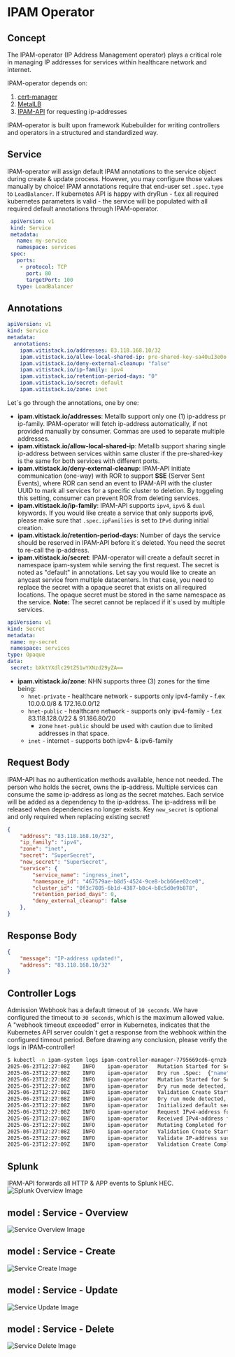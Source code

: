 # IPAM Operator

## Concept
The IPAM-operator (IP Address Management operator) plays a critical role in managing IP addresses for services within healthcare network and internet.

IPAM-operator depends on:

1. [cert-manager](https://docs.vitistack.io/reference/opensourcesoftware/#cert-manager)
2. [MetalLB](https://docs.vitistack.io/reference/opensourcesoftware/#metallb)
3. [IPAM-API](https://github.com/vitistack/ipam-api) for requesting ip-addresses

IPAM-operator is built upon framework Kubebuilder for writing controllers and operators in a structured and standardized way.

## Service
IPAM-operator will assign default IPAM annotations to the service object during create & update process. However, you may configure those values manually by choice!
IPAM annotations require that end-user set `.spec.type` to `LoadBalancer`.
If kubernetes API is happy with dryRun - f.ex all required kubernetes parameters is valid - the service will be populated with all required default annotations through IPAM-operator.
```yaml
 apiVersion: v1
 kind: Service
 metadata:
   name: my-service
   namespace: services
 spec:
   ports:
    - protocol: TCP
      port: 80
      targetPort: 100
   type: LoadBalancer
```

## Annotations
```yaml
apiVersion: v1
kind: Service
metadata:
  annotations:
    ipam.vitistack.io/addresses: 83.118.168.10/32
    ipam.vitistack.io/allow-local-shared-ip: pre-shared-key-sa4OuI3e0o
    ipam.vitistack.io/deny-external-cleanup: "false"
    ipam.vitistack.io/ip-family: ipv4
    ipam.vitistack.io/retention-period-days: "0"
    ipam.vitistack.io/secret: default
    ipam.vitistack.io/zone: inet
```
Let´s go through the annotations, one by one:

- **ipam.vitistack.io/addresses**: Metallb support only one (1) ip-address pr ip-family. IPAM-operator will fetch ip-address automatically, if not provided manually by consumer. Commas are used to separate multiple addresses.
- **ipam.vitistack.io/allow-local-shared-ip**: Metallb support sharing single ip-address between services within same cluster if the pre-shared-key is the same for both services with different ports.
- **ipam.vitistack.io/deny-external-cleanup**: IPAM-API initiate communication (one-way) with ROR to support **SSE** (Server Sent Events), where ROR can send an event to IPAM-API with the cluster UUID to mark all services for a specific cluster to deletion. By toggeling this setting, consumer can prevent ROR from deleting services.
- **ipam.vitistack.io/ip-family**: IPAM-API supports `ipv4`, `ipv6` & `dual` keywords. If you would like create a service that only supports ipv6, please make sure that `.spec.ipFamilies` is set to `IPv6` during initial creation.
- **ipam.vitistack.io/retention-period-days**: Number of days the service should be reserved in IPAM-API before it`s deleted. You need the secret to re-call the ip-address.
- **ipam.vitistack.io/secret**: IPAM-operator will create a default secret in namespace ipam-system while serving the first request. The secret is noted as "default" in annotations. Let say you would like to create an anycast service from multiple datacenters. In that case, you need to replace the secret with a opaque secret that exists on all required locations. The opaque secret must be stored in the same namespace as the service. **Note:** The secret cannot be replaced if it´s used by multiple services.
```yaml
apiVersion: v1
kind: Secret
metadata:
 name: my-secret
 namespace: services
type: Opaque
data:
 secret: bXktYXdlc29tZS1wYXNzd29yZA==
```
- **ipam.vitistack.io/zone**: NHN supports three (3) zones for the time being:
    - `hnet-private` - healthcare network - supports only ipv4-family - f.ex 10.0.0.0/8 & 172.16.0.0/12
    - `hnet-public` - healthcare network - supports only ipv4-family - f.ex 83.118.128.0/22 & 91.186.80/20
        - zone `hnet-public` should be used with caution due to limited addresses in that space.
    - `inet` - internet - supports both ipv4- & ipv6-family

## Request Body
IPAM-API has no authentication methods available, hence not needed.
The person who holds the secret, owns the ip-address. Multiple services can consume the same ip-address as long as the secret matches. Each service will be added as a dependency to the ip-address. The ip-address will be released when dependencies no longer exists.
Key `new_secret` is optional and only required when replacing existing secret!
```json
{
    "address": "83.118.168.10/32",
    "ip_family": "ipv4",
    "zone": "inet",
    "secret": "SuperSecret",
    "new_secret": "SuperSecret",
    "service": {
        "service_name": "ingress_inet",
        "namespace_id": "467579ae-b8d5-4524-9ce8-bcb66ee02ce0",
        "cluster_id": "0f3c7805-6b1d-4387-b8c4-b8c5d0e9b878",
        "retention_period_days": 0,
        "deny_external_cleanup": false
    },
}
```

## Response Body

```json
{
    "message": "IP-address updated!",
    "address": "83.118.168.10/32"
}
```

## Controller Logs
Admission Webhook has a default timeout of `10 seconds`. We have configured the timeout to `30 seconds`, which is the maximum allowed value.
A "webhook timeout exceeded" error in Kubernetes, indicates that the Kubernetes API server couldn´t get a response from the webhook within the configured timeout period. Before drawing any conclusion, please verify the logs in IPAM-controller!
```bash
$ kubectl -n ipam-system logs ipam-controller-manager-7795669cd6-qrnzb
2025-06-23T12:27:08Z    INFO    ipam-operator   Mutation Started for Service    {"name": "my-service"}
2025-06-23T12:27:08Z    INFO    ipam-operator   Dry run .Spec:  {"name": "my-service"}
2025-06-23T12:27:08Z    INFO    ipam-operator   Mutation Started for Service    {"name": "my-service"}
2025-06-23T12:27:08Z    INFO    ipam-operator   Dry run mode detected, skipping mutating for Service:   {"name": "my-service"}
2025-06-23T12:27:08Z    INFO    ipam-operator   Validation Create Started for Service   {"name": "my-service"}
2025-06-23T12:27:08Z    INFO    ipam-operator   Dry run mode detected, skipping validate create for Service:    {"name": "my-service"}
2025-06-23T12:27:08Z    INFO    ipam-operator   Initialized default secret
2025-06-23T12:27:08Z    INFO    ipam-operator   Request IPv4-address for Service:       {"name": "my-service"}
2025-06-23T12:27:08Z    INFO    ipam-operator   Received IPv4-address for Service:      {"name": "my-service", "address": "83.118.168.10"}
2025-06-23T12:27:08Z    INFO    ipam-operator   Mutating Completed for Service  {"name": "my-service"}
2025-06-23T12:27:08Z    INFO    ipam-operator   Validation Create Started for Service   {"name": "my-service"}
2025-06-23T12:27:09Z    INFO    ipam-operator   Validate IP-address succeeded!  {"name": "my-service", "ip": "83.118.168.10"}
2025-06-23T12:27:09Z    INFO    ipam-operator   Validation Create Completed for Service {"name": "my-service"}
```

## Splunk
IPAM-API forwards all HTTP & APP events to Splunk HEC.
![Splunk Overview Image](../../images/splunk.ipam-operator.excalidraw.png "Splunk Overview")

## model : Service - Overview
![Service Overview Image](../../images/overview.ipam-operator.excalidraw.png "Service Overview")

## model : Service - Create
![Service Create Image](../../images/create.service.ipam-operator.excalidraw.png "Service Create")

## model : Service - Update
![Service Update Image](../../images/update.service.ipam-operator.excalidraw.png "Service Update")

## model : Service - Delete
![Service Delete Image](../../images/delete.service.ipam-operator.excalidraw.png "Service Delete")